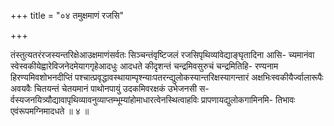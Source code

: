+++
title = "०४ तमुक्षमाणं रजसि"

+++

तंस्तुत्यतरंरजस्यन्तरिक्षेआउक्षमाणंसर्वतः सिञ्चन्तंवृष्टिजलं रजसिपृथिव्यांवेद्याङ्घृतादिना आसि- च्यमानंवा स्वेस्वकीयेह्वारेविजनेदमेयागगृहेआदधुः आदधते कीदृशन्तं चन्द्रमिवसुरुचं चन्द्रमितिहि- रण्यनाम हिरण्यमिवशोभनदीप्तिं पश्चात्प्रवृद्धावस्थायाम्पृश्न्याःपतरन्द्युलोकस्यान्तरिक्षस्यागन्तारं अक्षभिःस्वकीयैर्ज्वालारूपैः अवयवैः चितयन्तं चेतयमानं पाथोनपायुं उदकमिवरक्षकं उभेजनसी स- र्वस्यजनयित्र्यौद्यावापृथिव्यावनुव्याप्तम्भूम्यांहोमाधारत्वेनस्थित्वाहविः प्रापणायद्युलोकगामिनमि- तिभावः एवंरूपमग्निमादधते ॥ ४ ॥